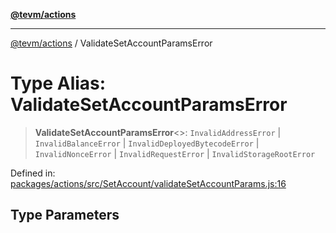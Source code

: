 [**@tevm/actions**](../README.md)

***

[@tevm/actions](../globals.md) / ValidateSetAccountParamsError

# Type Alias: ValidateSetAccountParamsError

> **ValidateSetAccountParamsError**\<\>: `InvalidAddressError` \| `InvalidBalanceError` \| `InvalidDeployedBytecodeError` \| `InvalidNonceError` \| `InvalidRequestError` \| `InvalidStorageRootError`

Defined in: [packages/actions/src/SetAccount/validateSetAccountParams.js:16](https://github.com/evmts/tevm-monorepo/blob/main/packages/actions/src/SetAccount/validateSetAccountParams.js#L16)

## Type Parameters
